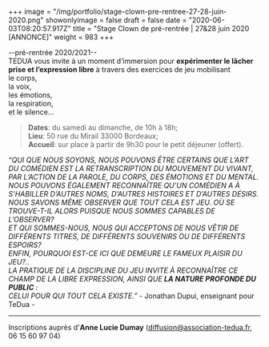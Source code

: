 +++
image = "/img/portfolio/stage-clown-pre-rentree-27-28-juin-2020.png"
showonlyimage = false
draft = false
date = "2020-06-03T08:20:57.917Z"
title = "Stage Clown de pré-rentrée | 27&28 juin 2020 [ANNONCE]"
weight = 983
+++

--pré-rentrée 2020/2021--   
TEDUA vous invite à un moment d’immersion pour **expérimenter le lâcher prise et l’expression libre** à travers des exercices de jeu mobilisant  
le corps,   
la voix,   
les émotions,   
la respiration,   
et le silence...
<!--more-->


> **Dates**: du samedi au dimanche, de 10h à 18h;  
> **Lieu**: 50 rue du Mirail 33000 Bordeaux;  
> **Accueil**: sur place à partir de 9h30 pour le petit déjeuner (offert).  

  

*“QUI QUE NOUS SOYONS, NOUS POUVONS ÊTRE CERTAINS QUE L’ART DU COMÉDIEN EST LA RETRANSCRIPTION DU MOUVEMENT DU VIVANT, PAR L’ACTION DE LA PAROLE, DU CORPS, DES ÉMOTIONS ET DU MENTAL.   
NOUS POUVONS ÉGALEMENT RECONNAÎTRE QU’UN COMÉDIEN A À S’HABILLER D’AUTRES NOMS, D’AUTRES HISTOIRES ET D’AUTRES DÉSIRS. NOUS SAVONS MÊME OBSERVER QUE TOUT CELA EST JEU. OÙ SE TROUVE-T-IL ALORS PUISQUE NOUS SOMMES CAPABLES DE L’OBSERVER?   
ET QUI SOMMES-NOUS, NOUS QUI ACCEPTONS DE NOUS VÊTIR DE DIFFÉRENTS TITRES, DE DIFFÉRENTS SOUVENIRS OU DE DIFFÉRENTS ESPOIRS?   
ENFIN, POURQUOI EST-CE ICI QUE DEMEURE LE FAMEUX PLAISIR DU JEU?..  
LA PRATIQUE DE LA DISCIPLINE DU JEU INVITE À RECONNAÎTRE CE CHAMP DE LA LIBRE EXPRESSION, AINSI QUE **LA NATURE PROFONDE DU PUBLIC** :   
CELUI POUR QUI TOUT CELA EXISTE.”* - Jonathan Dupui, enseignant pour TeDua -

<hr>

Inscriptions auprès d'**Anne Lucie Dumay** (diffusion@association-tedua.fr, 06 15 60 97 04)   


